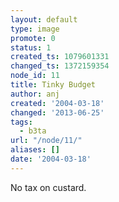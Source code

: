 ```yaml
---
layout: default
type: image
promote: 0
status: 1
created_ts: 1079601331
changed_ts: 1372159354
node_id: 11
title: Tinky Budget
author: anj
created: '2004-03-18'
changed: '2013-06-25'
tags:
  - b3ta
url: "/node/11/"
aliases: []
date: '2004-03-18'
---
```

No tax on custard.
